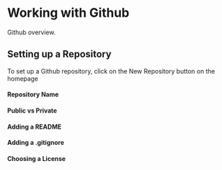# Working with Github

Github overview.

## Setting up a Repository
To set up a Github repository, click on the New Repository button on the homepage

#### Repository Name

#### Public vs Private

#### Adding a README

#### Adding a .gitignore

#### Choosing a License
